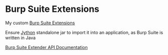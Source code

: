 # Burp Suite Extensions
My custom [Burp Suite Extensions](https://portswigger.net/burp/documentation/desktop/extensions/creating)

Ensure [Jython](https://jython.org) standalone jar to import it into an application, as Burp Suite is written in Java

[Burp Suite Extender API Documentation](https://portswigger.net/burp/extender/api/)
